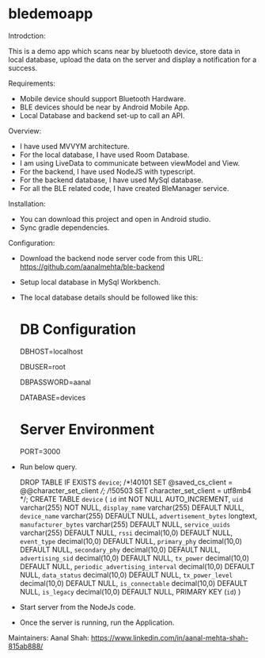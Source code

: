 # bledemoapp

Introdction: 

  This is a demo app which scans near by bluetooth device, store data in local database, upload the data on the server and display a 
  notification for a success.

Requirements: 

  * Mobile device should support Bluetooth Hardware.
  * BLE devices should be near by Android Mobile App.
  * Local Database and backend set-up to call an API.

Overview:

  * I have used MVVYM architecture.
  * For the local database, I have used Room Database.
  * I am using LiveData to communicate between viewModel and View.
  * For the backend, I have used NodeJS with typescript.
  * For the backend database, I have used MySql database.
  * For all the BLE related code, I have created BleManager service.
  
 Installation:
 
  * You can download this project and open in Android studio.
  * Sync gradle dependencies.
  
 Configuration:
  * Download the backend node server code from this URL: https://github.com/aanalmehta/ble-backend
  * Setup local database in MySql Workbench.
  * The local database details should be followed like this:
    # DB Configuration
    
    DBHOST=localhost
    
    DBUSER=root
    
    DBPASSWORD=aanal
    
    DATABASE=devices

    # Server Environment
    PORT=3000
    
  * Run below query.
  
    DROP TABLE IF EXISTS `device`;
    /*!40101 SET @saved_cs_client     = @@character_set_client */;
    /*!50503 SET character_set_client = utf8mb4 */;
    CREATE TABLE `device` (
      `id` int NOT NULL AUTO_INCREMENT,
      `uid` varchar(255) NOT NULL,
      `display_name` varchar(255) DEFAULT NULL,
      `device_name` varchar(255) DEFAULT NULL,
      `advertisement_bytes` longtext,
      `manufacturer_bytes` varchar(255) DEFAULT NULL,
      `service_uuids` varchar(255) DEFAULT NULL,
      `rssi` decimal(10,0) DEFAULT NULL,
      `event_type` decimal(10,0) DEFAULT NULL,
      `primary_phy` decimal(10,0) DEFAULT NULL,
      `secondary_phy` decimal(10,0) DEFAULT NULL,
      `advertising_sid` decimal(10,0) DEFAULT NULL,
      `tx_power` decimal(10,0) DEFAULT NULL,
      `periodic_advertising_interval` decimal(10,0) DEFAULT NULL,
      `data_status` decimal(10,0) DEFAULT NULL,
      `tx_power_level` decimal(10,0) DEFAULT NULL,
      `is_connectable` decimal(10,0) DEFAULT NULL,
      `is_legacy` decimal(10,0) DEFAULT NULL,
      PRIMARY KEY (`id`)
    )
  * Start server from the NodeJs code.
  * Once the server is running, run the Application.
  
 Maintainers:
  Aanal Shah: https://www.linkedin.com/in/aanal-mehta-shah-815ab888/
